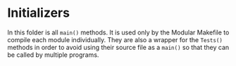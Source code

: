 # Initializers

In this folder is all ```main()``` methods. It is used only by the Modular Makefile to compile each module individually. They are also a wrapper for the ```Tests()``` methods in order to avoid using their source file as a ```main()``` so that they can be called by multiple programs.